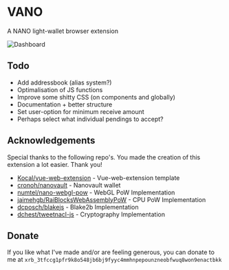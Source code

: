 # VANO
A NANO light-wallet browser extension

![Dashboard](https://github.com/marekhoeven/VANO/blob/master/dashboard.png)

## Todo

- Add addressbook (alias system?)
- Optimalisation of JS functions
- Improve some shitty CSS (on components and globally)
- Documentation + better structure 
- Set user-option for minimum receive amount
- Perhaps select what individual pendings to accept?


## Acknowledgements

Special thanks to the following repo's. You made the creation of this extension a lot easier. Thank you!

- [Kocal/vue-web-extension](https://github.com/Kocal/vue-web-extension) - Vue-web-extension template
- [cronoh/nanovault](https://github.com/cronoh/nanovault) - Nanovault wallet
- [numtel/nano-webgl-pow](https://github.com/numtel/nano-webgl-pow) - WebGL PoW Implementation
- [jaimehgb/RaiBlocksWebAssemblyPoW](https://github.com/jaimehgb/RaiBlocksWebAssemblyPoW) - CPU PoW Implementation
- [dcposch/blakejs](https://github.com/dcposch/blakejs) - Blake2b Implementation
- [dchest/tweetnacl-js](https://github.com/dchest/tweetnacl-js) - Cryptography Implementation

## Donate

If you like what I've made and/or are feeling generous, you can donate to me at
`xrb_3tfccg1pfr9k8o548jb6bj9fyyc4mmhnpepounzneobfwuq8won9enactbkk`
